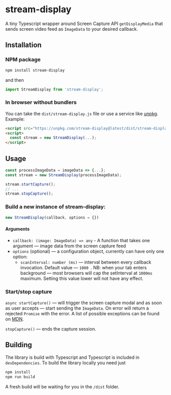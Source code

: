 # stream-display

A tiny Typescript wrapper around Screen Capture API `getDisplayMedia` that sends screen video feed as `ImageData` to your desired callback.

## Installation

### NPM package

```bash
npm install stream-display
```

and then

```javascript
import StreamDisplay from 'stream-display';
```

### In browser without bundlers

You can take the `dist/stream-display.js` file or use a service like [unpkg](https://unpkg.com/stream-display@latest/dist/stream-display.js). Example:

```html
<script src="https://unpkg.com/stream-display@latest/dist/stream-display.js"></script>
<script>
  const stream = new StreamDisplay(...);
</script>
```

## Usage

```javascript
const processImageData = imageData => {...};
const stream = new StreamDisplay(processImageData);

stream.startCapture();
// ...
stream.stopCapture();
```



### Build a new instance of stream-display:

```javascript
new StreamDisplay(callback, options = {})
```

#### Arguments

- `callback: (image: ImageData) => any` - A function that takes one argument — image data from the screen capture feed
- `options` (optional) — a configuration object, currently can have only one option:
  - `scanInterval: number (ms)` — interval between every callback invocation. Default value — `1000 `. NB: when your tab enters background — most browsers will cap the setInterval at `1000ms` maximum. Setting this value lower will not have any effect.

### Start/stop capture

`async startCapture()` — will trigger the screen capture modal and as soon as user accepts — start sending the `ImageData`. On error will return a rejected `Promise` with the error. A list of possible exceptions can be found on [MDN](https://developer.mozilla.org/en-US/docs/Web/API/MediaDevices/getDisplayMedia).

`stopCapture()` — ends the capture session.

## Building

The library is build with Typescript and Typescript is included in `devDependencies`. To build the library locally you need just

```bash
npm install
npm run build
```

A fresh build will be waiting for you in the `/dist` folder.